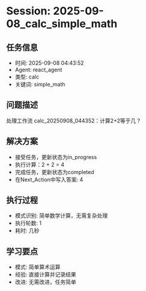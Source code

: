 # Session: 2025-09-08_calc_simple_math

## 任务信息
- 时间: 2025-09-08 04:43:52
- Agent: react_agent
- 类型: calc
- 关键词: simple_math

## 问题描述
处理工作流 calc_20250908_044352：计算2+2等于几？

## 解决方案
- 接受任务，更新状态为in_progress
- 执行计算：2 + 2 = 4
- 完成任务，更新状态为completed
- 在Next_Action中写入答案: 4

## 执行过程
- 模式识别: 简单数学计算，无需复杂处理
- 执行轮数: 1
- 耗时: 几秒

## 学习要点
- 模式: 简单算术运算
- 经验: 直接计算并记录结果
- 改进: 无需改进，任务简单